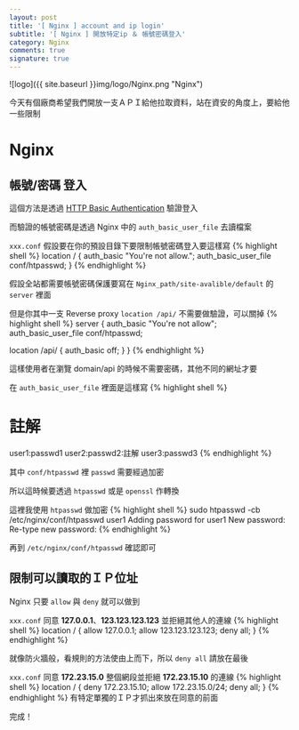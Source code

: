```yaml
---
layout: post
title: '[ Nginx ] account and ip login'
subtitle: '[ Nginx ] 開放特定ip ＆ 帳號密碼登入'
category: Nginx
comments: true
signature: true
---
```


![logo]({{ site.baseurl }}img/logo/Nginx.png "Nginx")

<div class="message">
     今天有個廠商希望我們開放一支ＡＰＩ給他拉取資料，站在資安的角度上，要給他一些限制
</div>

# Nginx

## 帳號/密碼 登入

這個方法是透過 [HTTP Basic Authentication](https://en.wikipedia.org/wiki/Basic_access_authentication) 驗證登入

而驗證的帳號密碼是透過 Nginx 中的 `auth_basic_user_file` 去讀檔案

`xxx.conf`
假設要在你的預設目錄下要限制帳號密碼登入要這樣寫
{% highlight shell %}
location / {
  auth_basic "You're not allow.";
  auth_basic_user_file conf/htpasswd;
}
{% endhighlight %}

假設全站都需要帳號密碼保護要寫在 `Nginx_path/site-avalible/default` 的 `server` 裡面

但是你其中一支 Reverse proxy `location /api/` 不需要做驗證，可以關掉
{% highlight shell %}
server {
  auth_basic "You're not allow";
  auth_basic_user_file conf/htpasswd;

  location /api/ {
      auth_basic off;
  }
}
{% endhighlight %}

這樣使用者在瀏覽 domain/api 的時候不需要密碼，其他不同的網址才要

在 `auth_basic_user_file` 裡面是這樣寫
{% highlight shell %}
# 註解
user1:passwd1
user2:passwd2:註解
user3:passwd3
{% endhighlight %}

其中 `conf/htpasswd` 裡 `passwd` 需要經過加密

所以這時候要透過 `htpasswd` 或是 `openssl` 作轉換

這裡我使用 `htpasswd` 做加密
{% highlight shell %}
sudo htpasswd -cb /etc/nginx/conf/htpasswd user1
Adding password for user1
  New password:
  Re-type new password:
{% endhighlight %}

再到 `/etc/nginx/conf/htpasswd` 確認即可

## 限制可以讀取的ＩＰ位址

Nginx 只要 `allow` 與 `deny` 就可以做到

`xxx.conf`
同意 **127.0.0.1**、**123.123.123.123** 並拒絕其他人的連線
{% highlight shell %}
location / {
  allow 127.0.0.1;
  allow 123.123.123.123;
  deny all;
}
{% endhighlight %}

就像防火牆般，看規則的方法使由上而下，所以 `deny all` 請放在最後

`xxx.conf`
同意 **172.23.15.0** 整個網段並拒絕 **172.23.15.10** 的連線
{% highlight shell %}
location / {
  deny 172.23.15.10;
  allow 172.23.15.0/24;
  deny all;
}
{% endhighlight %}
有特定單獨的ＩＰ才抓出來放在同意的前面

完成！